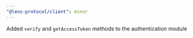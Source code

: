 ```yaml
---
"@lens-protocol/client": minor
---
```


Added `verify` and `getAccessToken` methods to the authentication module
